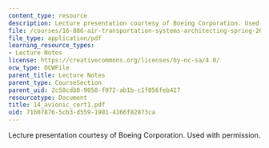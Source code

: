 ```yaml
---
content_type: resource
description: Lecture presentation courtesy of Boeing Corporation. Used with permission.
file: /courses/16-886-air-transportation-systems-architecting-spring-2004/71b078765cb3d55919814166f82873ca_14_avionic_cert1.pdf
file_type: application/pdf
learning_resource_types:
- Lecture Notes
license: https://creativecommons.org/licenses/by-nc-sa/4.0/
ocw_type: OCWFile
parent_title: Lecture Notes
parent_type: CourseSection
parent_uid: 2c58cdb8-9058-f972-ab1b-c1f056feb427
resourcetype: Document
title: 14_avionic_cert1.pdf
uid: 71b07876-5cb3-d559-1981-4166f82873ca
---
```

Lecture presentation courtesy of Boeing Corporation. Used with permission.